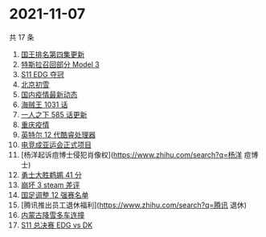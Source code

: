 # 2021-11-07

共 17 条

<!-- BEGIN ZHIHUSEARCH -->
<!-- 最后更新时间 Sun Nov 07 2021 09:54:24 GMT+0800 (China Standard Time) -->
1. [国王排名第四集更新](https://www.zhihu.com/search?q=国王排名)
1. [特斯拉召回部分 Model 3](https://www.zhihu.com/search?q=特斯拉)
1. [S11 EDG 夺冠 ](https://www.zhihu.com/search?q=EDG)
1. [北京初雪](https://www.zhihu.com/search?q=北京初雪)
1. [国内疫情最新动态](https://www.zhihu.com/search?q=疫情)
1. [海贼王 1031 话](https://www.zhihu.com/search?q=海贼王)
1. [一人之下 585 话更新](https://www.zhihu.com/search?q=一人之下)
1. [重庆疫情](https://www.zhihu.com/search?q=重庆疫情)
1. [英特尔 12 代酷睿处理器](https://www.zhihu.com/search?q=12代酷睿)
1. [电竞成亚运会正式项目](https://www.zhihu.com/search?q=亚运会电竞)
1. [杨洋起诉痘博士侵犯肖像权](https://www.zhihu.com/search?q=杨洋 痘博士)
1. [勇士大胜鹈鹕 41 分](https://www.zhihu.com/search?q=勇士)
1. [崩坏 3 steam 差评](https://www.zhihu.com/search?q=崩坏3)
1. [国足调整 12 强赛名单](https://www.zhihu.com/search?q=国足)
1. [腾讯推出员工退休福利](https://www.zhihu.com/search?q=腾讯 退休)
1. [内蒙古降雪多车连撞](https://www.zhihu.com/search?q=内蒙古降雪)
1. [S11 总决赛 EDG vs DK](https://www.zhihu.com/search?q=EDG)
<!-- END ZHIHUSEARCH -->

